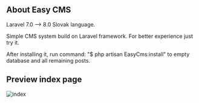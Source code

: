 

## About Easy CMS
Laravel 7.0 --> 8.0
Slovak language. 

Simple CMS system build on Laravel framework. For better experience just try it. 

After installing it, run command: "$ php artisan EasyCms:install" to empty database and all remaining posts.  

## Preview index page
![index](https://user-images.githubusercontent.com/61518970/96163539-4cfac000-0f1a-11eb-8320-4261eb9ebfef.png)
